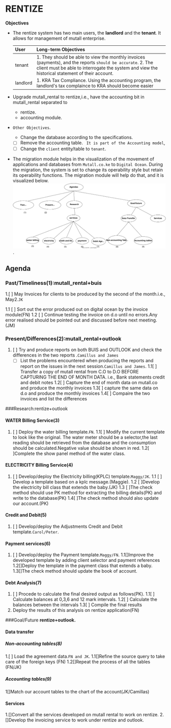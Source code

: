 # RENTIZE
**Objectives**

- The rentize system has two main users, the **landlord** and the **tenant**. It allows for management of
    mutall enterprise.

    | User     | Long-term Objectives                                                                                                                                                                                           |
    | -------- | -------------------------------------------------------------------------------------------------------------------------------------------------------------------------------------------------------------- |
    | tenant   | 1. They should be able to view the monthly invoices (payments), and the reports `should be accurate`. 2. The client must be able to interrogate the system and view the historical statement of their account. |
    | landlord | 1. KRA Tax Compliance. Using the accounting program, the landlord's tax complaince to KRA should become easier                                                                                                 |

- Upgrade mutall_rental to rentize,i.e., have the accounting bit in mutall_rental separated to
  - rentize.
  - accounting module.
- `Other Objectives`.  
    - Change the database according to the specifications.
     - [ ] Remove the accounting table. ` It is part of the Accounting model`,
     - [ ] Change the `client` entity/table to `tenant`.

- The migration module helps in the visualization of the movement of applications and databases from `Mutall.co.ke` to `Digital Ocean`.
  During the migration, the system is set to change its operability style but retain its operability functions.
  The migration module will help do that, and it is visualized below.
  ![migration_module](agendas.svg).

## Agenda

### Past/Timeliness(1):mutall_rental+buis

1.[ ] May Invoices for clients to be produced by the second of the month.i.e., May2.`JK`

1.1 [ ] Sort out the error produced out on digital ocean by  the invoice module(FN)
1.2 [ ] Continue testing the invoice on d.o until no errors.Any error realised 
should be pointed out and discussed before next meeting.(JM)

### Present/Differences(2):mutall_rental+outlook

1. [ ] Try and produce reports on both BUIS and OUTLOOK and check the differences
in the two reports .`Camillus and James`
    - [ ] List the problems encountered when producing the reports and report on
        the issues in the next session.`Camillus and James`.
    1.1[ ] Transfer a copy of mutall rental from C.O to D.O
 BEFORE CAPTURING THE END OF MONTH DATA.
i.e., Bank statements credit and debit notes 
 1.2[ ] Capture the end of month data on mutall.co and produce the monthly invoices
    1.3[ ] capture the same data on d.o and produce the monthly invoices 
    1.4[ ] Compaire the two invoices and list the differences

###Research:rentize+outlook

#### WATER Billing Service(3)
1. [ ] Deploy the water billing template.`FN`.
  1.1[ ] Modify the current template to look like the original.
The water meter should be a selector,the last reading should be retrieved from 
the database and the consumption should be calculated.Negative value should be shown
 in red.
1.2[ ]Complete the show panel method of the water class.
#### ELECTRICITY Billing Service(4)
1. [ ] Develop/deploy the Electricity billing(KPLC) template.`Maggy/JK`.
  1.1 [ ] Develop a template based on a kplc message.(Maggie).
 1.2 [ ]Develop the electricity bill class that extends the baby.(JK)
 1.3 [ ]The check method should use PK method for extracting the billing details(PK) 
and write to the database(PK)
1.4[ ]The check method should also update our account.(PK)

#### Credit and Debit(5)
1. [ ] Develop/deploy the Adjustments Credit and Debit template.`Carol/Peter`.

#### Payment services(6)
1. [ ] Develop/deploy the Payment template.`Maggy/FN`.
  1.1[]Improve the developed template by adding client selector and 
payment references
 1.2[]Deploy the template in the payment class that extends a baby.
 1.3[]The check method should update the book of account.

#### Debt Analysis(7)
1. [ ] Procede to calculate the final desired output as follows(PK).
 1.1[ ] Calculate balances at 0,3,6 and 12 mark intervals.
 1.2[ ] Calculate the balances between the intervals
 1.3[ ] Compile the final results
2. Deploy the results of this analysis on rentize application(FN)

###Goal/Future
**rentize+outlook.**

#### Data transfer

##### Non-accounting tables(8)

1.[ ] Load the agreement data.`FN and JK`.
 1.1[]Refine the source query to take care of the foreign keys (FN)
 1.2[]Repeat the process of all the tables (FN/JK)

##### Accounting tables(9)
1[]Match our account tables to the chart of the account(JK/Camillas)

#### Services
1.[]Convert all the services developed on mutall rental to work on rentize.
2.[]Develop the invoicing service to work under rentize and outlook.
